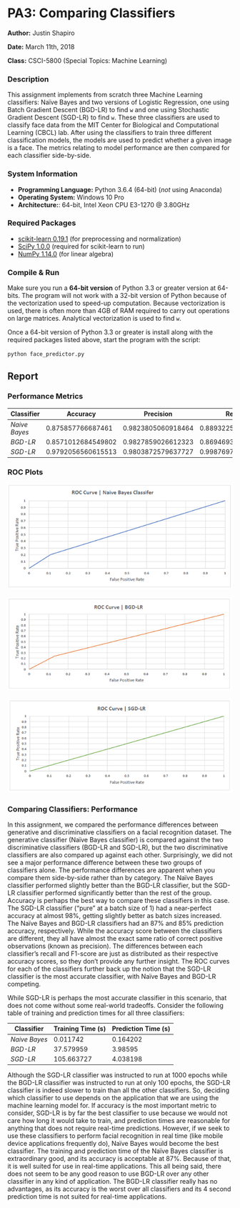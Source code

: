 # PA3: Comparing Classifiers

**Author:** Justin Shapiro

**Date:** March 11th, 2018

**Class:** CSCI-5800 (Special Topics: Machine Learning)

### Description
This assignment implements from scratch three Machine Learning classifiers: Naïve Bayes and two versions of Logistic Regression, one using Batch Gradient Descent (BGD-LR) to find `w` and one using Stochastic Gradient Descent (SGD-LR) to find `w`. These three classifiers are used to classify face data from the MIT Center for Biological and Computational Learning (CBCL) lab. After using the classifiers to train three different classification models, the models are used to predict whether a given image is a face. The metrics relating to model performance are then compared for each classifier side-by-side. 

### System Information
- **Programming Language:** Python 3.6.4 (64-bit) (*not* using Anaconda)
- **Operating System:** Windows 10 Pro
- **Architecture:**: 64-bit, Intel Xeon CPU E3-1270 @ 3.80GHz

### Required Packages
- [scikit-learn 0.19.1](https://pypi.python.org/pypi/scipy/1.0.0) (for preprocessing and normalization)
- [SciPy 1.0.0](https://pypi.python.org/pypi/scipy/1.0.0) (required for scikit-learn to run)
- [NumPy 1.14.0](https://pypi.python.org/pypi/numpy/1.14.0) (for linear algebra)

### Compile & Run
Make sure you run a **64-bit version** of Python 3.3 or greater version at 64-bits. The program will not work with a
32-bit version of Python because of the vectorization used to speed-up computation. Because vectorization is used,
there is often more than 4GB of RAM required to carry out operations on large matrices. Analytical vectorization is used
to find `w`.

Once a 64-bit version of Python 3.3 or greater is install along with the required packages listed above, start the
program with the script:

`python face_predictor.py`

## Report

### Performance Metrics

| Classifier    | Accuracy           | Precision          | Recall             | F1-Score           |
|---------------|--------------------|--------------------|--------------------|--------------------|
| *Naive Bayes* | 0.875857766687461  | 0.9823805060918464 | 0.8893225300131506 | 0.9335381738026852 |
| *BGD-LR*      | 0.8571012684549802 | 0.9827859026612323 | 0.8694693081067323 | 0.9226613847123436 |
| *SGD-LR*      | 0.9792056560615513 | 0.9803872579637727 | 0.9987697789844313 | 0.9894931495334959 |

### ROC Plots

![Naive Bayes ROC Curve](images/roc_1.png)

![BGD-LR ROC Curve](images/roc_2.png)

![SGD-LR ROC Curve](images/roc_3.png)

### Comparing Classifiers: Performance

In this assignment, we compared the performance differences between generative and discriminative classifiers on a facial recognition dataset. The generative classifier (Naïve Bayes classifier) is compared against the two discriminative classifiers (BGD-LR and SGD-LR), but the two discriminative classifiers are also compared up against each other. Surprisingly, we did not see a major performance difference between these two groups of classifiers alone. The performance differences are apparent when you compare them side-by-side rather than by category. The Naïve Bayes classifier performed slightly better than the BGD-LR classifier, but the SGD-LR classifier performed significantly better than the rest of the group. 
Accuracy is perhaps the best way to compare these classifiers in this case. The SGD-LR classifier (“pure” at a batch size of 1) had a near-perfect accuracy at almost 98%, getting slightly better as batch sizes increased. The Naïve Bayes and BGD-LR classifiers had an 87% and 85% prediction accuracy, respectively. While the accuracy score between the classifiers are different, they all have almost the exact same ratio of correct positive observations (known as precision). The differences between each classifier’s recall and F1-score are just as distributed as their respective accuracy scores, so they don’t provide any further insight. The ROC curves for each of the classifiers further back up the notion that the SGD-LR classifier is the most accurate classifier, with Naïve Bayes and BGD-LR competing.

While SGD-LR is perhaps the most accurate classifier in this scenario, that does not come without some real-world tradeoffs. Consider the following table of training and prediction times for all three classifiers:

| Classifier    | Training Time (s)  | Prediction Time (s) | 
|---------------|--------------------|---------------------|
| *Naive Bayes* | 0.011742           | 0.164202            | 
| *BGD-LR*      | 37.579959          | 3.98595             | 
| *SGD-LR*      | 105.663727         | 4.038198            |

Although the SGD-LR classifier was instructed to run at 1000 epochs while the BGD-LR classifier was instructed to run at only 100 epochs, the SGD-LR classifier is indeed slower to train than all the other classifiers. So, deciding which classifier to use depends on the application that we are using the machine learning model for. If accuracy is the most important metric to consider, SGD-LR is by far the best classifier to use because we would not care how long it would take to train, and prediction times are reasonable for anything that does not require real-time predictions. However, if we seek to use these classifiers to perform facial recognition in real time (like mobile device applications frequently do), Naïve Bayes would become the best classifier. The training and prediction time of the Naïve Bayes classifier is extraordinary good, and its accuracy is acceptable at 87%. Because of that, it is well suited for use in real-time applications. This all being said, there does not seem to be any good reason to use BGD-LR over any other classifier in any kind of application. The BGD-LR classifier really has no advantages, as its accuracy is the worst over all classifiers and its 4 second prediction time is not suited for real-time applications.
